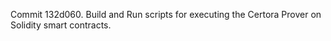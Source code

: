 Commit 132d060.                    Build and Run scripts for executing the Certora Prover on Solidity smart contracts.
